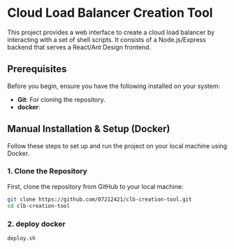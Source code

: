 
# Cloud Load Balancer Creation Tool

This project provides a web interface to create a cloud load balancer by interacting with a set of shell scripts. It consists of a Node.js/Express backend that serves a React/Ant Design frontend.

## Prerequisites

Before you begin, ensure you have the following installed on your system:

- **Git**: For cloning the repository.
- **docker**: 

## Manual Installation & Setup (Docker)

Follow these steps to set up and run the project on your local machine  using Docker.

### 1. Clone the Repository

First, clone the repository from GitHub to your local machine:

```bash
git clone https://github.com/07212421/clb-creation-tool.git
cd clb-creation-tool
```

### 2. deploy docker

```bash
deploy.sh
```
